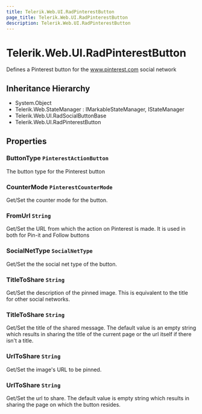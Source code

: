 ```yaml
---
title: Telerik.Web.UI.RadPinterestButton
page_title: Telerik.Web.UI.RadPinterestButton
description: Telerik.Web.UI.RadPinterestButton
---
```


# Telerik.Web.UI.RadPinterestButton

Defines a Pinterest button for the www.pinterest.com social network

## Inheritance Hierarchy

* System.Object
* Telerik.Web.StateManager : IMarkableStateManager, IStateManager
* Telerik.Web.UI.RadSocialButtonBase
* Telerik.Web.UI.RadPinterestButton

## Properties

###  ButtonType `PinterestActionButton`

The button type for the Pinterest button

###  CounterMode `PinterestCounterMode`

Get/Set the counter mode for the button.

###  FromUrl `String`

Get/Set the URL from which the action on Pinterest is made. It is used in both for Pin-it and Follow buttons

###  SocialNetType `SocialNetType`

Get/Set the the social net type of the button.

###  TitleToShare `String`

Get/Set the description of the pinned image. This is equivalent to the title for other social networks.

###  TitleToShare `String`

Get/Set the title of the shared message. The default value is an empty string
            which results in sharing the title of the current page or the url itself if there isn't a title.

###  UrlToShare `String`

Get/Set the image's URL to be pinned.

###  UrlToShare `String`

Get/Set the url to share. The default value is empty string which results in sharing the page on which the button resides.

